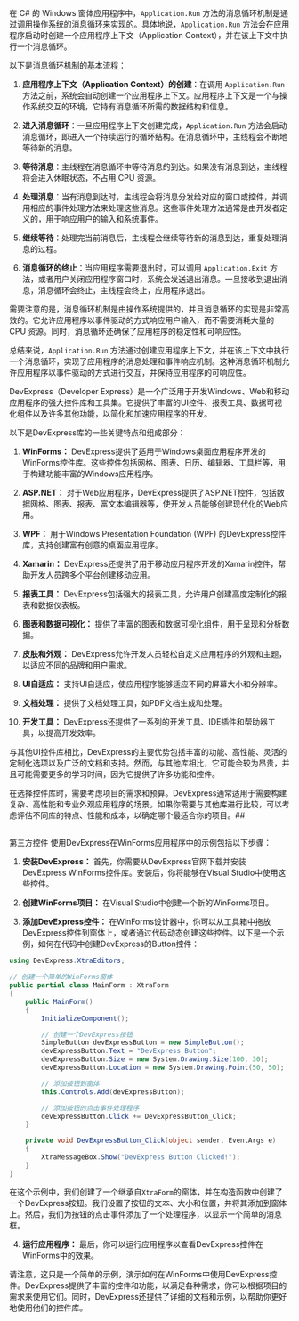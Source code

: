 在 C# 的 Windows 窗体应用程序中，`Application.Run` 方法的消息循环机制是通过调用操作系统的消息循环来实现的。具体地说，`Application.Run` 方法会在应用程序启动时创建一个应用程序上下文（Application Context），并在该上下文中执行一个消息循环。

以下是消息循环机制的基本流程：

1. **应用程序上下文（Application Context）的创建**：在调用 `Application.Run` 方法之前，系统会自动创建一个应用程序上下文。应用程序上下文是一个与操作系统交互的环境，它持有消息循环所需的数据结构和信息。

2. **进入消息循环**：一旦应用程序上下文创建完成，`Application.Run` 方法会启动消息循环，即进入一个持续运行的循环结构。在消息循环中，主线程会不断地等待新的消息。

3. **等待消息**：主线程在消息循环中等待消息的到达。如果没有消息到达，主线程将会进入休眠状态，不占用 CPU 资源。

4. **处理消息**：当有消息到达时，主线程会将消息分发给对应的窗口或控件，并调用相应的事件处理方法来处理这些消息。这些事件处理方法通常是由开发者定义的，用于响应用户的输入和系统事件。

5. **继续等待**：处理完当前消息后，主线程会继续等待新的消息到达，重复处理消息的过程。

6. **消息循环的终止**：当应用程序需要退出时，可以调用 `Application.Exit` 方法，或者用户关闭应用程序窗口时，系统会发送退出消息。一旦接收到退出消息，消息循环会终止，主线程会终止，应用程序退出。

需要注意的是，消息循环机制是由操作系统提供的，并且消息循环的实现是非常高效的。它允许应用程序以事件驱动的方式响应用户输入，而不需要消耗大量的 CPU 资源。同时，消息循环还确保了应用程序的稳定性和可响应性。

总结来说，`Application.Run` 方法通过创建应用程序上下文，并在该上下文中执行一个消息循环，实现了应用程序的消息处理和事件响应机制。这种消息循环机制允许应用程序以事件驱动的方式进行交互，并保持应用程序的可响应性。

DevExpress（Developer Express）是一个广泛用于开发Windows、Web和移动应用程序的强大控件库和工具集。它提供了丰富的UI控件、报表工具、数据可视化组件以及许多其他功能，以简化和加速应用程序的开发。

以下是DevExpress库的一些关键特点和组成部分：

1. **WinForms：** DevExpress提供了适用于Windows桌面应用程序开发的WinForms控件库。这些控件包括网格、图表、日历、编辑器、工具栏等，用于构建功能丰富的Windows应用程序。

2. **ASP.NET：** 对于Web应用程序，DevExpress提供了ASP.NET控件，包括数据网格、图表、报表、富文本编辑器等，使开发人员能够创建现代化的Web应用。

3. **WPF：** 用于Windows Presentation Foundation (WPF) 的DevExpress控件库，支持创建富有创意的桌面应用程序。

4. **Xamarin：** DevExpress还提供了用于移动应用程序开发的Xamarin控件，帮助开发人员跨多个平台创建移动应用。

5. **报表工具：** DevExpress包括强大的报表工具，允许用户创建高度定制化的报表和数据仪表板。

6. **图表和数据可视化：** 提供了丰富的图表和数据可视化组件，用于呈现和分析数据。

7. **皮肤和外观：** DevExpress允许开发人员轻松自定义应用程序的外观和主题，以适应不同的品牌和用户需求。

8. **UI自适应：** 支持UI自适应，使应用程序能够适应不同的屏幕大小和分辨率。

9. **文档处理：** 提供了文档处理工具，如PDF文档生成和处理。

10. **开发工具：** DevExpress还提供了一系列的开发工具、IDE插件和帮助器工具，以提高开发效率。

与其他UI控件库相比，DevExpress的主要优势包括丰富的功能、高性能、灵活的定制化选项以及广泛的文档和支持。然而，与其他库相比，它可能会较为昂贵，并且可能需要更多的学习时间，因为它提供了许多功能和控件。

在选择控件库时，需要考虑项目的需求和预算。DevExpress通常适用于需要构建复杂、高性能和专业外观应用程序的场景。如果你需要与其他库进行比较，可以考虑评估不同库的特点、性能和成本，以确定哪个最适合你的项目。##




##  
第三方控件
使用DevExpress在WinForms应用程序中的示例包括以下步骤：

1. **安装DevExpress：** 首先，你需要从DevExpress官网下载并安装DevExpress WinForms控件库。安装后，你将能够在Visual Studio中使用这些控件。

2. **创建WinForms项目：** 在Visual Studio中创建一个新的WinForms项目。

3. **添加DevExpress控件：** 在WinForms设计器中，你可以从工具箱中拖放DevExpress控件到窗体上，或者通过代码动态创建这些控件。以下是一个示例，如何在代码中创建DevExpress的Button控件：

```csharp
using DevExpress.XtraEditors;

// 创建一个简单的WinForms窗体
public partial class MainForm : XtraForm
{
    public MainForm()
    {
        InitializeComponent();

        // 创建一个DevExpress按钮
        SimpleButton devExpressButton = new SimpleButton();
        devExpressButton.Text = "DevExpress Button";
        devExpressButton.Size = new System.Drawing.Size(100, 30);
        devExpressButton.Location = new System.Drawing.Point(50, 50);

        // 添加按钮到窗体
        this.Controls.Add(devExpressButton);

        // 添加按钮的点击事件处理程序
        devExpressButton.Click += DevExpressButton_Click;
    }

    private void DevExpressButton_Click(object sender, EventArgs e)
    {
        XtraMessageBox.Show("DevExpress Button Clicked!");
    }
}
```

在这个示例中，我们创建了一个继承自`XtraForm`的窗体，并在构造函数中创建了一个DevExpress按钮。我们设置了按钮的文本、大小和位置，并将其添加到窗体上。然后，我们为按钮的点击事件添加了一个处理程序，以显示一个简单的消息框。

4. **运行应用程序：** 最后，你可以运行应用程序以查看DevExpress控件在WinForms中的效果。

请注意，这只是一个简单的示例，演示如何在WinForms中使用DevExpress控件。DevExpress提供了丰富的控件和功能，以满足各种需求，你可以根据项目的需求来使用它们。同时，DevExpress还提供了详细的文档和示例，以帮助你更好地使用他们的控件库。
